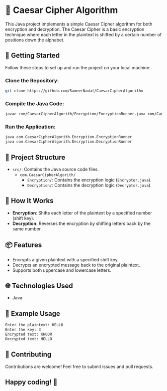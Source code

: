 # 🔐 Caesar Cipher Algorithm

This Java project implements a simple Caesar Cipher algorithm for both encryption and decryption. The Caesar Cipher is a basic encryption technique where each letter in the plaintext is shifted by a certain number of positions down the alphabet.

## 🚀 Getting Started

Follow these steps to set up and run the project on your local machine:

### Clone the Repository:

```bash
git clone https://github.com/SameerNadaf/CaesarCipherAlgorithm
```

### Compile the Java Code:

```bash
javac com/CaesarCipherAlgorith/Encryption/EncryptionRunner.java com/CaesarCipherAlgorith/Decryption/DecryptionRunner.java
```

### Run the Application:

```bash
java com.CaesarCipherAlgorith.Encryption.EncryptionRunner
java com.CaesarCipherAlgorith.Decryption.DecryptionRunner
```

## 📂 Project Structure

- `src/`: Contains the Java source code files.
  - `com.CaesarCipherAlgorith/`
    - `Encryption/`: Contains the encryption logic (`Encryptor.java`).
    - `Decryption/`: Contains the decryption logic (`Decryptor.java`).

## 🔑 How It Works

- **Encryption**: Shifts each letter of the plaintext by a specified number (shift key).
- **Decryption**: Reverses the encryption by shifting letters back by the same number.

## 📦 Features

- Encrypts a given plaintext with a specified shift key.
- Decrypts an encrypted message back to the original plaintext.
- Supports both uppercase and lowercase letters.

## 🌐 Technologies Used

- Java

## 📘 Example Usage

```bash
Enter the plaintext: HELLO
Enter the key: 3
Encrypted text: KHOOR
Decrypted text: HELLO
```

## 🤝 Contributing

Contributions are welcome! Feel free to submit issues and pull requests.

## Happy coding! 🎉
